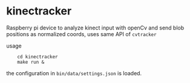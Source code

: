 kinectracker
==============

Raspberry pi device to analyze kinect input with openCv and send blob positions as normalized coords, uses same API of `cvtracker`

usage 
```
    cd kinectracker
    make run &
```
the configuration in `bin/data/settings.json` is loaded.   


